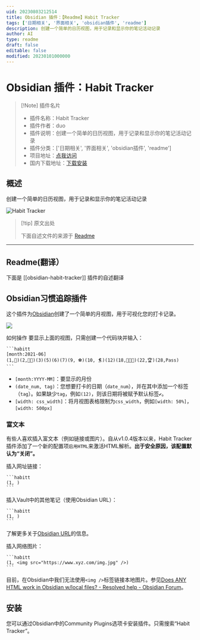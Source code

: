 ```yaml
---
uid: 20230803212514
title: Obsidian 插件：【Readme】Habit Tracker
tags: ['日期相关', '界面相关', 'obsidian插件', 'readme']
description: 创建一个简单的日历视图，用于记录和显示你的笔记活动记录
author: AI
type: readme
draft: false
editable: false
modified: 20230101000000
---
```


# Obsidian 插件：Habit Tracker

> [!Note] 插件名片
> - 插件名称：Habit Tracker
> - 插件作者：duo
> - 插件说明：创建一个简单的日历视图，用于记录和显示你的笔记活动记录
> - 插件分类：['日期相关', '界面相关', 'obsidian插件', 'readme']
> - 项目地址：[点我访问](https://github.com/duoani/obsidian-habit-tracker)
> - 国内下载地址：[下载安装](https://pkmer.cn/products/plugin/pluginMarket/?obsidian-habit-tracker)

## 概述

创建一个简单的日历视图，用于记录和显示你的笔记活动记录

![Habit Tracker](https://cdn.pkmer.cn/covers/obsidian-habit-tracker.PNG!pkmer)

> [!tip] 原文出处
> 
>下面自述文件的来源于 [Readme](https://ghproxy.net/https://raw.githubusercontent.com/duoani/obsidian-habit-tracker/master/README.md)
> 

---

## Readme(翻译）

下面是 [[obsidian-habit-tracker]] 插件的自述翻译



## Obsidian习惯追踪插件

这个插件为[Obsidian](https://obsidian.md/)创建了一个简单的月视图，用于可视化您的打卡记录。

![](./screemshot.png)

如何操作
要显示上面的视图，只需创建一个代码块并输入：

~~~
```habitt
[month:2021-06]
(1,💮)(2,💮💮)(3)(5)(6)(7)(9, ⚽)(10, 🏄)(12)(18,💮💮💮)(22,🏆)(28,Pass) 
```
~~~

* `[month:YYYY-MM]`：要显示的月份
* `(date_num, tag)`：您想要打卡的日期（`date_num`），并在其中添加一个标签（`tag`）。如果缺少`tag`，例如`(12)`，则该日期将被赋予默认标签`✔️`。
* `[width: css_width]`：将月视图表格限制为`css_width`，例如`[width: 50%]`，`[width: 500px]`

### 富文本
有些人喜欢插入富文本（例如链接或图片）。自从v1.0.4版本以来，Habit Tracker插件添加了一个新的配置项`启用HTML`来激活HTML解析。**出于安全原因，该配置默认为“关闭”。**

插入网址链接：
~~~
```habitt
(1, )
```
~~~

插入Vault中的其他笔记（使用Obsidian URL）：
~~~
```habitt
(1, )
```
~~~
了解更多关于[Obsidian URL](https://help.obsidian.md/Advanced+topics/Using+obsidian+URI)的信息。

插入网络图片：
~~~
```habitt
(1, <img src="https://www.xyz.com/img.jpg" />)
```
~~~
目前，在Obsidian中我们无法使用`<img />`标签链接本地图片。参见[Does ANY HTML work in Obsidian w/local files? - Resolved help - Obsidian Forum](https://forum.obsidian.md/t/does-any-html-work-in-obsidian-w-local-files/8000)。

## 安装

您可以通过Obsidian中的Community Plugins选项卡安装插件。只需搜索“Habit Tracker”。



